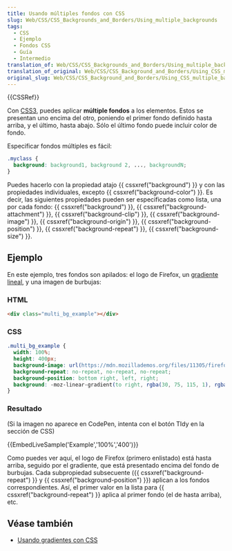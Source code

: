 ```yaml
---
title: Usando múltiples fondos con CSS
slug: Web/CSS/CSS_Backgrounds_and_Borders/Using_multiple_backgrounds
tags:
  - CSS
  - Ejemplo
  - Fondos CSS
  - Guía
  - Intermedio
translation_of: Web/CSS/CSS_Backgrounds_and_Borders/Using_multiple_backgrounds
translation_of_original: Web/CSS/CSS_Background_and_Borders/Using_CSS_multiple_backgrounds
original_slug: Web/CSS/CSS_Background_and_Borders/Using_CSS_multiple_backgrounds
---
```

{{CSSRef}}

Con [CSS3](/es/docs/Web/CSS/CSS3), puedes aplicar **múltiple fondos** a los elementos. Estos se presentan uno encima del otro, poniendo el primer fondo definido hasta arriba, y el último, hasta abajo. Sólo el último fondo puede incluir color de fondo.

Especificar fondos múltiples es fácil:

```css
.myclass {
  background: background1, background 2, ..., backgroundN;
}
```

Puedes hacerlo con la propiedad atajo {{ cssxref("background") }} y con las propiedades individuales, excepto {{ cssxref("background-color") }}. Es decir, las siguientes propiedades pueden ser especificadas como lista, una por cada fondo: {{ cssxref("background") }}, {{ cssxref("background-attachment") }}, {{ cssxref("background-clip") }}, {{ cssxref("background-image") }}, {{ cssxref("background-origin") }}, {{ cssxref("background-position") }}, {{ cssxref("background-repeat") }}, {{ cssxref("background-size") }}.

## Ejemplo

En este ejemplo, tres fondos son apilados: el logo de Firefox, un [gradiente lineal](/es/docs/Web/CSS/linear-gradient), y una imagen de burbujas:

### HTML

```html
<div class="multi_bg_example"></div>
```

### CSS

```css
.multi_bg_example {
  width: 100%;
  height: 400px;
  background-image: url(https://mdn.mozillademos.org/files/11305/firefox.png), url(https://mdn.mozillademos.org/files/11307/bubbles.png), linear-gradient(to right, rgba(30, 75, 115, 1), rgba(255, 255, 255, 0));
  background-repeat: no-repeat, no-repeat, no-repeat;
  background-position: bottom right, left, right;
  background: -moz-linear-gradient(to right, rgba(30, 75, 115, 1), rgba(255, 255, 255, 0)), -webkit-gradient(to right, rgba(30, 75, 115, 1), rgba(255, 255, 255, 0)), -ms-linear-gradient(to right, rgba(30, 75, 115, 1), rgba(255, 255, 255, 0)), linear-gradient(to right, rgba(30, 75, 115, 1), rgba(255, 255, 255, 0));
}
```

### Resultado

(Si la imagen no aparece en CodePen, intenta con el botón TIdy en la sección de CSS)

{{EmbedLiveSample('Example','100%','400')}}

Como puedes ver aquí, el logo de Firefox (primero enlistado) está hasta arriba, seguido por el gradiente, que está presentado encima del fondo de burbujas. Cada subpropiedad subsecuente ({{ cssxref("background-repeat") }} y {{ cssxref("background-position") }}) aplican a los fondos correspondientes. Así, el primer valor en la lista para {{ cssxref("background-repeat") }} aplica al primer fondo (el de hasta arriba), etc.

## Véase también

- [Usando gradientes con CSS](/es/docs/CSS/Using_CSS_gradients)
